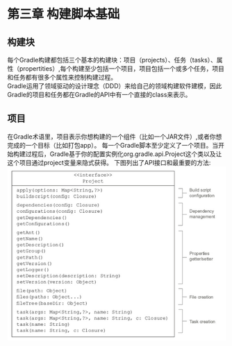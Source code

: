 # 第三章 构建脚本基础
## 构建块
 每个Gradle构建都包括三个基本的构建块：项目（projects）、任务（tasks）、属性（propertities）,每个构建至少包括一个项目，项目包括一个或多个任务，项目和任务都有很多个属性来控制构建过程。  
 Gradle运用了领域驱动的设计理念（DDD）来给自己的领域构建软件建模，因此Gradle的项目和任务都在Gradle的API中有一个直接的class来表示。
## 项目
 在Gradle术语里，项目表示你想构建的一个组件（比如一个JAR文件）,或者你想完成的一个目标（比如打包app）。
 每一个Gradle脚本至少定义了一个项目。当开始构建过程后，Gradle基于你的配置实例化org.gradle.api.Project这个类以及让这个项目通过project变量来隐式获得。
 下图列出了API接口和最重要的方法:  
 ![Image](https://github.com/HousqLove/Reader/blob/fa28aff722276ab8642811f2f2da514fa69eb654/Android/Gradle%E5%AE%9E%E6%88%98/images/gradle-3-1.png)